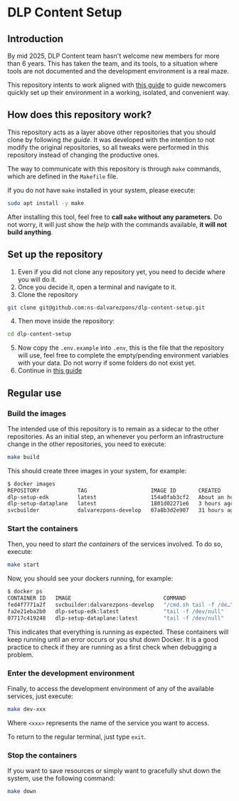 # DLP Content Setup

## Introduction

By mid 2025, DLP Content team hasn't welcome new members for more than 6 years. This has taken the team, and its tools, to a situation where tools are not documented and the development environment is a real maze.

This repository intents to work aligned with [this guide](https://netskope.atlassian.net/wiki/spaces/~7120206cd3d31a126c4ac698f8d9f8d0bc6e99/pages/5567480072/DLP+Content+-+Development+Environment+Windows+11) to guide newcomers quickly set up their environment in a working, isolated, and convenient way.

## How does this repository work?

This repository acts as a layer above other repositories that you should clone by following _the guide_. It was developed with the intention to not modify the original repositories, so all tweaks were performed in this repository instead of changing the productive ones.

The way to communicate with this repository is through `make` commands, which are defined in the `Makefile` file.

If you do not have `make` installed in your system, please execute:

```bash
sudo apt install -y make
```

After installing this tool, feel free to **call `make` without any parameters**. Do not worry, it will just show the _help_ with the commands available, **it will not build anything**.

## Set up the repository

1. Even if you did not clone any repository yet, you need to decide where you will do it.
2. Once you decide it, open a terminal and navigate to it.
3. Clone the repository
```bash
git clone git@github.com:ns-dalvarezpons/dlp-content-setup.git
```
4. Then move inside the repository:
```bash
cd dlp-content-setup
```
5. Now copy the `.env.example` into `.env`, this is the file that the repository will use, feel free to complete the empty/pending environment variables with your data. Do not worry if some folders do not exist yet.
6. Continue in [this guide](https://netskope.atlassian.net/wiki/spaces/~7120206cd3d31a126c4ac698f8d9f8d0bc6e99/pages/5567480072/DLP+Content+-+Development+Environment+Windows+11)

## Regular use


### Build the images

The intended use of this repository is to remain as a sidecar to the other repositories. As an initial step, an whenever you perform an infrastructure change in the other repositories, you need to execute:
```bash
make build
```

This should create three images in your system, for example:
```bash
$ docker images
REPOSITORY            TAG                    IMAGE ID       CREATED             SIZE
dlp-setup-edk         latest                 154a0fab3cf2   About an hour ago   883MB
dlp-setup-dataplane   latest                 1801d02271e6   3 hours ago         827MB
svcbuilder            dalvarezpons-develop   07a8b3d2e907   31 hours ago        3.23GB
```

### Start the containers

Then, you need to _start the containers_ of the services involved. To do so, execute:
```bash
make start
```

Now, you should see your dockers running, for example:
```bash
$ docker ps
CONTAINER ID   IMAGE                             COMMAND                  CREATED          STATUS          PORTS     NAMES
fed4f7771a2f   svcbuilder:dalvarezpons-develop   "/cmd.sh tail -f /de…"   26 minutes ago   Up 26 minutes             dlp-setup-service
fa2e21eba2b0   dlp-setup-edk:latest              "tail -f /dev/null"      26 minutes ago   Up 26 minutes             dlp-setup-edk
07717c419248   dlp-setup-dataplane:latest        "tail -f /dev/null"      26 minutes ago   Up 26 minutes             dlp-setup-dataplane
```

This indicates that everything is running as expected. These containers will keep running until an error occurs or you shut down Docker. It is a good practice to check if they are running as a first check when debugging a problem.

### Enter the development environment

Finally, to access the development environment of any of the available services, just execute:
```bash
make dev-xxx
```

Where `<xxx>` represents the name of the service you want to access.

To return to the regular terminal, just type `exit`.

### Stop the containers

If you want to save resources or simply want to gracefully shut down the system, use the following command:
```bash
make down
```
